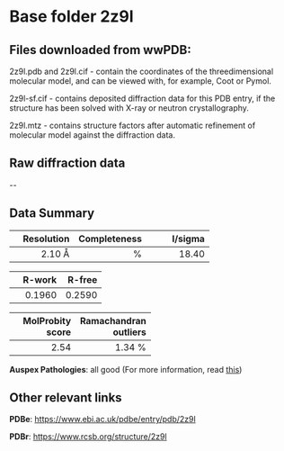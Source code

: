 # Base folder 2z9l

## Files downloaded from wwPDB:

2z9l.pdb and 2z9l.cif - contain the coordinates of the threedimensional molecular model, and can be viewed with, for example, Coot or Pymol.

2z9l-sf.cif - contains deposited diffraction data for this PDB entry, if the structure has been solved with X-ray or neutron crystallography.

2z9l.mtz - contains structure factors after automatic refinement of molecular model against the diffraction data.

## Raw diffraction data

--<br> 

## Data Summary
|   | Resolution | Completeness| I/sigma |
|---|-------------:|----------------:|--------------:|
|   |2.10 Å|      %|<img width=50/>18.40|

|   | **R-work**| **R-free**   
|---|-------------:|----------------:|           
||  0.1960|  0.2590|

|   |**MolProbity<br>score**| **Ramachandran<br>outliers** 
|---|-------------:|----------------:|
||  2.54|  1.34 %|

**Auspex Pathologies**: all good (For more information, read [this](https://github.com/thorn-lab/coronavirus_structural_task_force/blob/master/pdb/3c_like_proteinase/SARS-CoV/2z9l/validation/auspex/2z9l_auspex_comments.txt))

 



## Other relevant links 
**PDBe**:  https://www.ebi.ac.uk/pdbe/entry/pdb/2z9l
 
**PDBr**: https://www.rcsb.org/structure/2z9l 

